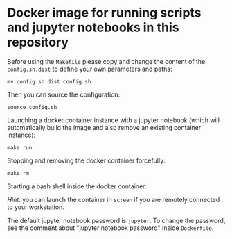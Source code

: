 # Docker image for running scripts and jupyter notebooks in this repository

Before using the `Makefile` please copy and change the content of the `config.sh.dist` to define your own parameters and paths:

    mv config.sh.dist config.sh

Then you can source the configuration:

    source config.sh

Launching a docker container instance with a jupyter notebook (which will automatically build the image and also remove an existing container instance):

    make run

Stopping and removing the docker container forcefully:

    make rm

Starting a bash shell inside the docker container:

*Hint*: you can launch the container in `screen` if you are remotely connected to your workstation.

The default jupyter notebook password is `jupyter`. To change the password, see the comment about "jupyter notebook password" inside `Dockerfile`.
